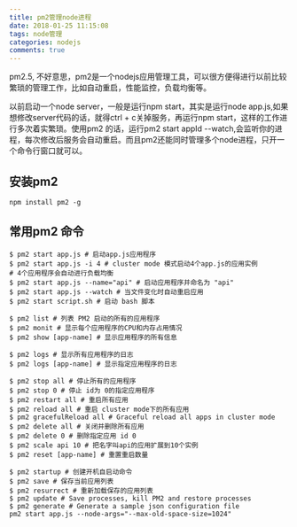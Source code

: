 ```yaml
---
title: pm2管理node进程
date: 2018-01-25 11:15:08
tags: node管理
categories: nodejs
comments: true
---
```

pm2.5, 不好意思，pm2是一个nodejs应用管理工具，可以很方便得进行以前比较繁琐的管理工作，比如自动重启，性能监控，负载均衡等。

以前启动一个node server，一般是运行npm start，其实是运行node app.js,如果想修改server代码的话，就得ctrl + c关掉服务，再运行npm start，这样的工作进行多次着实繁琐。使用pm2 的话，运行pm2 start appId --watch,会监听你的进程，每次修改后服务会自动重启。而且pm2还能同时管理多个node进程，只开一个命令行窗口就可以。
<!-- more -->
## 安装pm2
```
npm install pm2 -g
```

## 常用pm2 命令
```
$ pm2 start app.js # 启动app.js应用程序
$ pm2 start app.js -i 4 # cluster mode 模式启动4个app.js的应用实例
# 4个应用程序会自动进行负载均衡
$ pm2 start app.js --name="api" # 启动应用程序并命名为 "api"
$ pm2 start app.js --watch # 当文件变化时自动重启应用
$ pm2 start script.sh # 启动 bash 脚本

$ pm2 list # 列表 PM2 启动的所有的应用程序
$ pm2 monit # 显示每个应用程序的CPU和内存占用情况
$ pm2 show [app-name] # 显示应用程序的所有信息

$ pm2 logs # 显示所有应用程序的日志
$ pm2 logs [app-name] # 显示指定应用程序的日志

$ pm2 stop all # 停止所有的应用程序
$ pm2 stop 0 # 停止 id为 0的指定应用程序
$ pm2 restart all # 重启所有应用
$ pm2 reload all # 重启 cluster mode下的所有应用
$ pm2 gracefulReload all # Graceful reload all apps in cluster mode
$ pm2 delete all # 关闭并删除所有应用
$ pm2 delete 0 # 删除指定应用 id 0
$ pm2 scale api 10 # 把名字叫api的应用扩展到10个实例
$ pm2 reset [app-name] # 重置重启数量

$ pm2 startup # 创建开机自启动命令
$ pm2 save # 保存当前应用列表
$ pm2 resurrect # 重新加载保存的应用列表
$ pm2 update # Save processes, kill PM2 and restore processes
$ pm2 generate # Generate a sample json configuration file
pm2 start app.js --node-args="--max-old-space-size=1024"

```

